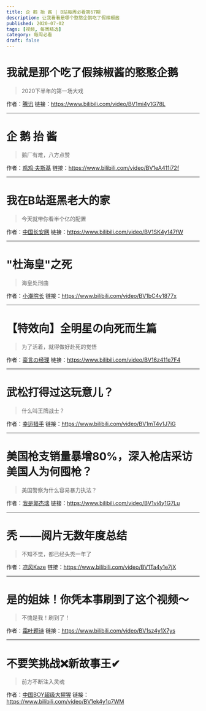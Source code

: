 ```yaml
---
title: 企 鹅 抬 酱 | B站每周必看第67期
description: 让我看看是哪个憨憨企鹅吃了假辣椒酱
published: 2020-07-02
tags: [视频, 每周精选]
category: 每周必看
draft: false
---
```


# 我就是那个吃了假辣椒酱的憨憨企鹅
> 2020下半年的第一场大戏

作者：[腾讯](https://space.bilibili.com/480940351)
链接：https://www.bilibili.com/video/BV1mi4y1G78L

---

# 企 鹅 抬 酱
> 鹅厂有难，八方点赞

作者：[鸡鸡·夫斯基](https://space.bilibili.com/548824)
链接：https://www.bilibili.com/video/BV1eA411i72f

---

# 我在B站逛黑老大的家
> 今天就带你看半个亿的配置

作者：[中国长安网](https://space.bilibili.com/472807480)
链接：https://www.bilibili.com/video/BV1SK4y147fW

---

# "杜海皇"之死
> 海皇处刑曲

作者：[小潮院长](https://space.bilibili.com/5970160)
链接：https://www.bilibili.com/video/BV1bC4y1877x

---

# 【特效向】全明星の向死而生篇
> 为了活着，就得做好赴死的觉悟

作者：[豪言の经理](https://space.bilibili.com/22770727)
链接：https://www.bilibili.com/video/BV16z411e7F4

---

# 武松打得过这玩意儿？
> 什么叫王牌战士？

作者：[幸运猎手](https://space.bilibili.com/496783876)
链接：https://www.bilibili.com/video/BV1mT4y1J7iG

---

# 美国枪支销量暴增80%，深入枪店采访美国人为何囤枪？
> 美国警察为什么容易暴力执法？

作者：[我是郭杰瑞](https://space.bilibili.com/176037767)
链接：https://www.bilibili.com/video/BV1vi4y1G7Lu

---

# 秃             ——阅片无数年度总结
> 不知不觉，都已经头秃一年了

作者：[凉风Kaze](https://space.bilibili.com/14110780)
链接：https://www.bilibili.com/video/BV1Ta4y1e7jX

---

# 是的姐妹！你凭本事刷到了这个视频～
> 不愧是我！刷到了！

作者：[霜叶题诗](https://space.bilibili.com/15805984)
链接：https://www.bilibili.com/video/BV1sz4y1X7ys

---

# 不要笑挑战❌新故事王✔
> 前方不断注入灵魂

作者：[中国BOY超级大猩猩](https://space.bilibili.com/562197)
链接：https://www.bilibili.com/video/BV1ek4y1q7WM

